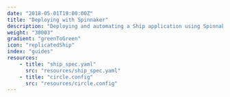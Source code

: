 ```yaml
---
date: "2018-05-01T19:00:00Z"
title: "Deploying with Spinnaker"
description: "Deploying and automating a Ship application using Spinnaker"
weight: "30003"
gradient: "greenToGreen"
icon: "replicatedShip"
index: "guides"
resources:
    - title: "ship_spec.yaml"
      src: "resources/ship_spec.yaml"
    - title: "circle.config"
      src: "resources/circle.config"
---
```

